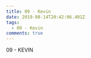 ```yaml
---
title: 09 - Kevin
date: 2019-08-14T20:42:06.401Z
tags:
  - 09 - Kevin
comments: true
---
```

09 - KEVIN
